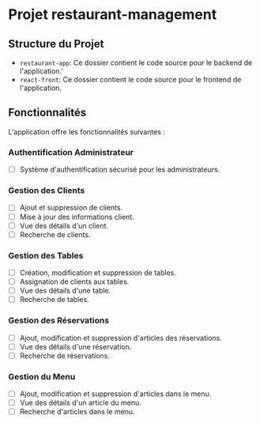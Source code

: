 # Projet restaurant-management

 ## Structure du Projet
- `restaurant-app`: Ce dossier contient le code source pour le backend de l'application.'
- `react-front`: Ce dossier contient le code source pour le frontend de l'application.
## Fonctionnalités

L'application offre les fonctionnalités suivantes :

### Authentification Administrateur

- [ ] Système d'authentification sécurisé pour les administrateurs.

### Gestion des Clients

- [ ] Ajout et suppression de clients.
- [ ] Mise à jour des informations client.
- [ ] Vue des détails d'un client.
- [ ] Recherche de clients.

### Gestion des Tables

- [ ] Création, modification et suppression de tables.
- [ ] Assignation de clients aux tables.
- [ ] Vue des détails d'une table.
- [ ] Recherche de tables.

### Gestion des Réservations

- [ ] Ajout, modification et suppression d'articles des réservations.
- [ ] Vue des détails d'une réservation.
- [ ] Recherche de réservations.

### Gestion du Menu

- [ ] Ajout, modification et suppression d'articles dans le menu.
- [ ] Vue des détails d'un article du menu.
- [ ] Recherche d'articles dans le menu.
